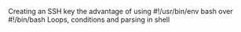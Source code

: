 Creating an SSH key
the advantage of using #!/usr/bin/env bash over #!/bin/bash
Loops, conditions and parsing in shell

